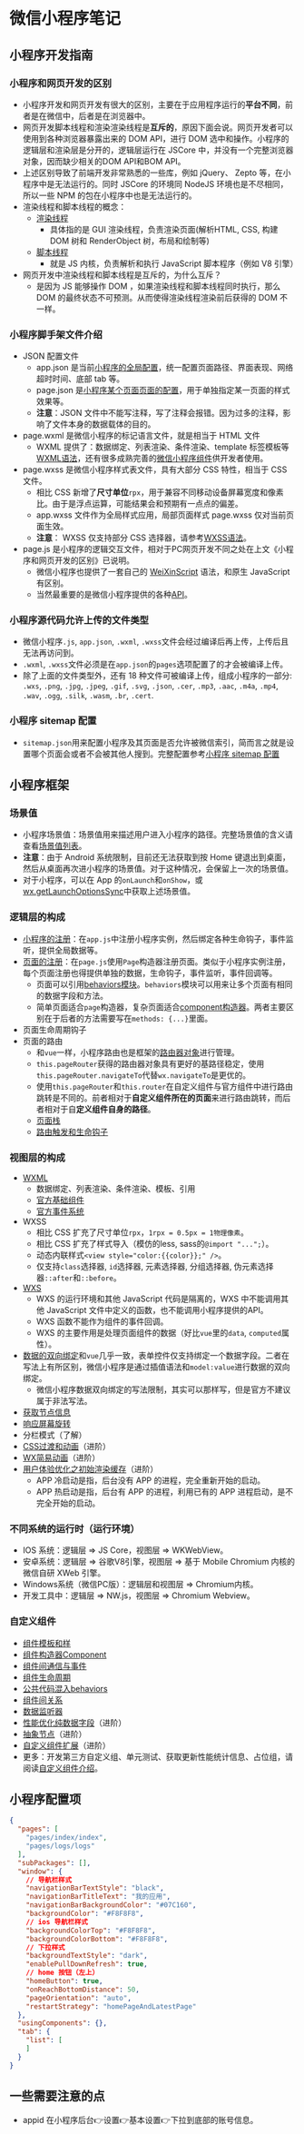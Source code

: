 # 微信小程序笔记

## 小程序开发指南

### 小程序和网页开发的区别

- 小程序开发和网页开发有很大的区别，主要在于应用程序运行的**平台不同**，前者是在微信中，后者是在浏览器中。
- 网页开发脚本线程和渲染渲染线程是**互斥的**，原因下面会说。网页开发者可以使用到各种浏览器暴露出来的 DOM API，进行 DOM 选中和操作。小程序的逻辑层和渲染层是分开的，逻辑层运行在 JSCore 中，并没有一个完整浏览器对象，因而缺少相关的DOM API和BOM API。
- 上述区别导致了前端开发非常熟悉的一些库，例如 jQuery、 Zepto 等，在小程序中是无法运行的。同时 JSCore 的环境同 NodeJS 环境也是不尽相同，所以一些 NPM 的包在小程序中也是无法运行的。
- 渲染线程和脚本线程的概念：
  - [渲染线程](https://fe.azhubaby.com/Browser/%E6%B8%B2%E6%9F%93%E8%BF%9B%E7%A8%8B%E4%B8%AD%E7%9A%84%E7%BA%BF%E7%A8%8B.html#gui-%E6%B8%B2%E6%9F%93%E7%BA%BF%E7%A8%8B)
    - 具体指的是 GUI 渲染线程，负责渲染页面(解析HTML, CSS, 构建 DOM 树和 RenderObject 树，布局和绘制等)
  - [脚本线程](https://fe.azhubaby.com/Browser/%E6%B8%B2%E6%9F%93%E8%BF%9B%E7%A8%8B%E4%B8%AD%E7%9A%84%E7%BA%BF%E7%A8%8B.html#js-%E5%BC%95%E6%93%8E%E7%BA%BF%E7%A8%8B)
    - 就是 JS 内核，负责解析和执行 JavaScript 脚本程序（例如 V8 引擎）
- 网页开发中渲染线程和脚本线程是互斥的，为什么互斥？
  - 是因为 JS 能够操作 DOM ，如果渲染线程和脚本线程同时执行，那么 DOM 的最终状态不可预测。从而使得渲染线程渲染前后获得的 DOM 不一样。

### 小程序脚手架文件介绍

- JSON 配置文件
  - app.json 是当前[小程序的全局配置](https://developers.weixin.qq.com/miniprogram/dev/reference/configuration/app.html)，统一配置页面路径、界面表现、网络超时时间、底部 tab 等。
  - page.json 是[小程序某个页面页面的配置](https://developers.weixin.qq.com/miniprogram/dev/reference/configuration/page.html)，用于单独指定某一页面的样式效果等。
  - **注意**：JSON 文件中不能写注释，写了注释会报错。因为过多的注释，影响了文件本身的数据载体的目的。
- page.wxml 是微信小程序的标记语言文件，就是相当于 HTML 文件
  - WXML 提供了：数据绑定、列表渲染、条件渲染、template 标签模板等[WXML语法](https://developers.weixin.qq.com/miniprogram/dev/reference/wxml/)，还有很多成熟完善的[微信小程序组件](https://developers.weixin.qq.com/miniprogram/dev/component/)供开发者使用。
- page.wxss 是微信小程序样式表文件，具有大部分 CSS 特性，相当于 CSS 文件。
  - 相比 CSS 新增了**尺寸单位**`rpx`，用于兼容不同移动设备屏幕宽度和像素比。由于是浮点运算，可能结果会和预期有一点点的偏差。
  - app.wxss 文件作为全局样式应用，局部页面样式 page.wxss 仅对当前页面生效。
  - **注意**： WXSS 仅支持部分 CSS 选择器，请参考[WXSS语法](https://developers.weixin.qq.com/miniprogram/dev/framework/view/wxss.html)。
- page.js 是小程序的逻辑交互文件，相对于PC网页开发不同之处在上文《小程序和网页开发的区别》已说明。
  - 微信小程序也提供了一套自己的 [WeiXinScript](https://developers.weixin.qq.com/miniprogram/dev/reference/wxs/) 语法，和原生 JavaScript 有区别。
  - 当然最重要的是微信小程序提供的各种[API](https://developers.weixin.qq.com/miniprogram/dev/api/)。

### 小程序源代码允许上传的文件类型

- 微信小程序`.js`, `app.json`, `.wxml`, `.wxss`文件会经过编译后再上传，上传后且无法再访问到。
- `.wxml`, `.wxss`文件必须是在`app.json`的`pages`选项配置了的才会被编译上传。
- 除了上面的文件类型外，还有 18 种文件可被编译上传，组成小程序的一部分: `.wxs`, `.png`, `.jpg`, `.jpeg`, `.gif`, `.svg`, `.json`, `.cer`, `.mp3`, `.aac`, `.m4a`, `.mp4`, `.wav`, `.ogg`, `.silk`, `.wasm`, `.br`, `.cert`.

### 小程序 sitemap 配置

- `sitemap.json`用来配置小程序及其页面是否允许被微信索引，简而言之就是设置哪个页面会或者不会被其他人搜到。完整配置参考[小程序 sitemap 配置](https://developers.weixin.qq.com/miniprogram/dev/reference/configuration/sitemap.html)

## 小程序框架

### 场景值

- 小程序场景值：场景值用来描述用户进入小程序的路径。完整场景值的含义请查看[场景值列表](https://developers.weixin.qq.com/miniprogram/dev/reference/scene-list.html)。
- **注意**：由于 Android 系统限制，目前还无法获取到按 Home 键退出到桌面，然后从桌面再次进小程序的场景值。对于这种情况，会保留上一次的场景值。
- 对于小程序，可以在 App 的`onLaunch`和`onShow`，或[wx.getLaunchOptionsSync](https://developers.weixin.qq.com/miniprogram/dev/api/base/app/life-cycle/wx.getLaunchOptionsSync.html)中获取上述场景值。

### 逻辑层的构成

- [小程序的注册](https://developers.weixin.qq.com/miniprogram/dev/framework/app-service/app.html)：在`app.js`中注册小程序实例，然后绑定各种生命钩子，事件监听，提供全局数据等。
- [页面的注册](https://developers.weixin.qq.com/miniprogram/dev/framework/app-service/page.html)：在`page.js`使用`Page`构造器注册页面。类似于小程序实例注册，每个页面注册也得提供单独的数据，生命钩子，事件监听，事件回调等。
  - 页面可以引用[behaviors模块](https://developers.weixin.qq.com/miniprogram/dev/framework/custom-component/behaviors.html)。`behaviors`模块可以用来让多个页面有相同的数据字段和方法。
  - 简单页面适合`page`构造器，复杂页面适合[component构造器](https://developers.weixin.qq.com/miniprogram/dev/framework/custom-component/component.html)。两者主要区别在于后者的方法需要写在`methods: {...}`里面。
- 页面生命周期钩子
- 页面的路由
  - 和`vue`一样，小程序路由也是框架的[路由器对象](https://developers.weixin.qq.com/miniprogram/dev/reference/api/Router.html)进行管理。
  - `this.pageRouter`获得的路由器对象具有更好的基路径稳定，使用`this.pageRouter.navigateTo`代替`wx.navigateTo`是更优的。
  - 使用`this.pageRouter`和`this.router`在自定义组件与官方组件中进行路由跳转是不同的。前者相对于**自定义组件所在的页面**来进行路由跳转，而后者相对于自**定义组件自身的路径**。
  - [页面栈](https://developers.weixin.qq.com/miniprogram/dev/framework/app-service/route.html)
  - [路由触发和生命钩子](https://developers.weixin.qq.com/miniprogram/dev/framework/app-service/route.html)

### 视图层的构成

- [WXML](https://developers.weixin.qq.com/miniprogram/dev/reference/wxml/)
  - 数据绑定、列表渲染、条件渲染、模板、引用
  - [官方基础组件](https://developers.weixin.qq.com/miniprogram/dev/component/)
  - [官方事件系统](https://developers.weixin.qq.com/miniprogram/dev/framework/view/wxml/event.html)
- WXSS
  - 相比 CSS 扩充了尺寸单位`rpx`，`1rpx = 0.5px = 1物理像素`。
  - 相比 CSS 扩充了样式导入（模仿的less, sass的`@import "...";`）。
  - 动态内联样式`<view style="color:{{color}};" />`。
  - 仅支持`class`选择器, `id`选择器, 元素选择器, 分组选择器, 伪元素选择器`::after`和`::before`。
- [WXS](https://developers.weixin.qq.com/miniprogram/dev/reference/wxs/)
  - WXS 的运行环境和其他 JavaScript 代码是隔离的，WXS 中不能调用其他 JavaScript 文件中定义的函数，也不能调用小程序提供的API。
  - WXS 函数不能作为组件的事件回调。
  - WXS 的主要作用是处理页面组件的数据（好比`vue`里的`data`, `computed`属性）。
- [数据的双向绑定](https://developers.weixin.qq.com/miniprogram/dev/framework/view/two-way-bindings.html)和`vue`几乎一致，表单控件仅支持绑定一个数据字段。二者在写法上有所区别，微信小程序是通过插值语法和`model:value`进行数据的双向绑定。
  - 微信小程序数据双向绑定的写法限制，其实可以那样写，但是官方不建议属于非法写法。
- [获取节点信息](https://developers.weixin.qq.com/miniprogram/dev/framework/view/selector.html)
- [响应屏幕旋转](https://developers.weixin.qq.com/miniprogram/dev/framework/view/resizable.html)
- 分栏模式（了解）
- [CSS过渡和动画](https://developers.weixin.qq.com/miniprogram/dev/framework/view/animation.html)（进阶）
- [WX简易动画](https://developers.weixin.qq.com/miniprogram/dev/api/ui/animation/wx.createAnimation.html)（进阶）
- [用户体验优化之初始渲染缓存](https://developers.weixin.qq.com/miniprogram/dev/framework/view/initial-rendering-cache.html)（进阶）
  - APP 冷启动是指，后台没有 APP 的进程，完全重新开始的启动。
  - APP 热启动是指，后台有 APP 的进程，利用已有的 APP 进程启动，是不完全开始的启动。

### 不同系统的运行时（运行环境）

- IOS 系统：逻辑层 => JS Core，视图层 => WKWebView。
- 安卓系统：逻辑层 => 谷歌V8引擎，视图层 => 基于 Mobile Chromium 内核的微信自研 XWeb 引擎。
- Windows系统（微信PC版）：逻辑层和视图层 => Chromium内核。
- 开发工具中：逻辑层 => NW.js，视图层 => Chromium Webview。

### 自定义组件

- [组件模板和样](https://developers.weixin.qq.com/miniprogram/dev/framework/custom-component/wxml-wxss.html)
- [组件构造器Component](https://developers.weixin.qq.com/miniprogram/dev/framework/custom-component/component.html)
- [组件间通信与事件](https://developers.weixin.qq.com/miniprogram/dev/framework/custom-component/events.html)
- [组件生命周期](https://developers.weixin.qq.com/miniprogram/dev/framework/custom-component/lifetimes.html)
- [公共代码混入behaviors](https://developers.weixin.qq.com/miniprogram/dev/framework/custom-component/behaviors.html)
- [组件间关系](https://developers.weixin.qq.com/miniprogram/dev/framework/custom-component/relations.html)
- [数据监听器](https://developers.weixin.qq.com/miniprogram/dev/framework/custom-component/observer.html)
- [性能优化纯数据字段](https://developers.weixin.qq.com/miniprogram/dev/framework/custom-component/pure-data.html)（进阶）
- [抽象节点](https://developers.weixin.qq.com/miniprogram/dev/framework/custom-component/generics.html)（进阶）
- [自定义组件扩展](https://developers.weixin.qq.com/miniprogram/dev/framework/custom-component/extend.html)（进阶）
- 更多：开发第三方自定义组、单元测试、获取更新性能统计信息、占位组，请阅读[自定义组件介绍](https://developers.weixin.qq.com/miniprogram/dev/framework/custom-component/)。

## 小程序配置项

```json
{
  "pages": [
    "pages/index/index",
    "pages/logs/logs"
  ],
  "subPackages": [],
  "window": {
    // 导航栏样式
    "navigationBarTextStyle": "black",
    "navigationBarTitleText": "我的应用",
    "navigationBarBackgroundColor": "#07C160",
    "backgroundColor": "#F8F8F8",
    // ios 导航栏样式
    "backgroundColorTop": "#F8F8F8",
    "backgroundColorBottom": "#F8F8F8",
    // 下拉样式
    "backgroundTextStyle": "dark",
    "enablePullDownRefresh": true,
    // home 按钮（左上）
    "homeButton": true,
    "onReachBottomDistance": 50,
    "pageOrientation": "auto",
    "restartStrategy": "homePageAndLatestPage"
  },
  "usingComponents": {},
  "tab": {
    "list": [
    ]
  }
}
```

## 一些需要注意的点

- appid 在小程序后台👉设置👉基本设置👉下拉到底部的账号信息。
